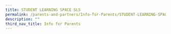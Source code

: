 ```yaml
---
title: STUDENT LEARNING SPACE SLS
permalink: /parents-and-partners/Info-for-Parents/STUDENT-LEARNING-SPACE-SLS/
description: ""
third_nav_title: Info for Parents
---
```

